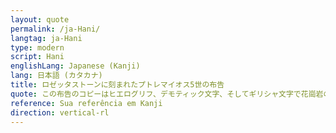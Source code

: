 ```yaml
---
layout: quote
permalink: /ja-Hani/
langtag: ja-Hani
type: modern
script: Hani
englishLang: Japanese (Kanji)
lang: 日本語 (カタカナ)
title: ロゼッタストーンに刻まれたプトレマイオス5世の布告
quote: この布告のコピーはヒエログリフ、デモティック文字、そしてギリシャ文字で花崗岩の板に刻まれ、プトレマイオス永遠の神の像とともに第一、第二、第三階級の寺院に設置されます。
reference: Sua referência em Kanji
direction: vertical-rl
---
```


